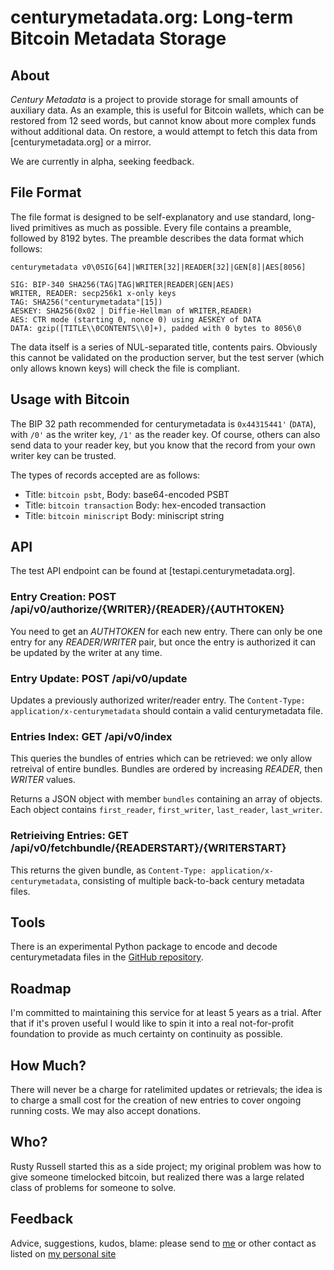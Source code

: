 # centurymetadata.org: Long-term Bitcoin Metadata Storage

## About

_Century Metadata_ is a project to provide storage for small amounts
of auxiliary data.  As an example, this is useful for Bitcoin wallets,
which can be restored from 12 seed words, but cannot know about more
complex funds without additional data.  On restore, a would attempt to
fetch this data from [centurymetadata.org] or a mirror.

We are currently in alpha, seeking feedback.

## File Format

The file format is designed to be self-explanatory and use standard,
long-lived primitives as much as possible.  Every file contains a
preamble, followed by 8192 bytes.  The preamble describes the data
format which follows:

    centurymetadata v0\0SIG[64]|WRITER[32]|READER[32]|GEN[8]|AES[8056]

    SIG: BIP-340 SHA256(TAG|TAG|WRITER|READER|GEN|AES)
    WRITER, READER: secp256k1 x-only keys
    TAG: SHA256("centurymetadata"[15])
    AESKEY: SHA256(0x02 | Diffie-Hellman of WRITER,READER)
    AES: CTR mode (starting 0, nonce 0) using AESKEY of DATA
    DATA: gzip([TITLE\\0CONTENTS\\0]+), padded with 0 bytes to 8056\0

The data itself is a series of NUL-separated title, contents pairs.
Obviously this cannot be validated on the production server, but the
test server (which only allows known keys) will check the file is
compliant.


## Usage with Bitcoin


The BIP 32 path recommended for centurymetadata is `0x44315441'`
(`DATA`), with `/0'` as the writer key, `/1'` as the reader key.  Of
course, others can also send data to your reader key, but you know
that the record from your own writer key can be trusted.


The types of records accepted are as follows:

* Title: `bitcoin psbt`, Body: base64-encoded PSBT
* Title: `bitcoin transaction` Body: hex-encoded transaction
* Title: `bitcoin miniscript` Body: miniscript string

## API

The test API endpoint can be found at [testapi.centurymetadata.org].

### Entry Creation: POST /api/v0/authorize/{WRITER}/{READER}/{AUTHTOKEN}

You need to get an *AUTHTOKEN* for each new entry.  There can only be
one entry for any *READER*/*WRITER* pair, but once the entry is
authorized it can be updated by the writer at any time.


### Entry Update: POST /api/v0/update

Updates a previously authorized writer/reader entry.  The
`Content-Type: application/x-centurymetadata` should contain a valid
centurymetadata file.


### Entries Index: GET /api/v0/index

This queries the bundles of entries which can be retrieved: we only
allow retreival of entire bundles.  Bundles are ordered by increasing
*READER*, then *WRITER* values.

Returns a JSON object with member `bundles` containing an
array of objects.  Each object contains `first_reader`,
`first_writer`, `last_reader`, `last_writer`.

### Retrieiving Entries: GET /api/v0/fetchbundle/{READERSTART}/{WRITERSTART}

This returns the given bundle, as `Content-Type:
application/x-centurymetadata`, consisting of multiple back-to-back
century metadata files.

## Tools

There is an experimental Python package to encode and decode
centurymetadata files in the [GitHub repository](https://github.com/rustyrussell/centurymetadata).

## Roadmap

I'm committed to maintaining this service for at least 5 years
as a trial.  After that if it's proven useful I would like to
spin it into a real not-for-profit foundation to provide as much
certainty on continuity as possible.

## How Much?

There will never be a charge for ratelimited updates or retrievals;
the idea is to charge a small cost for the creation of new entries to
cover ongoing running costs.  We may also accept donations.

## Who?

Rusty Russell started this as a side project; my original problem was
how to give someone timelocked bitcoin, but realized there was a large
related class of problems for someone to solve.

## Feedback

Advice, suggestions, kudos, blame: please send to
[me](mailto:rusty@rustcorp.com.au) or other contact as listed on 
[my personal site](https://rusty.ozlabs.org)
